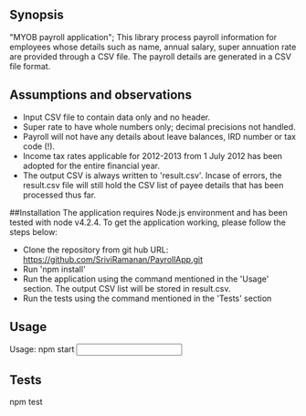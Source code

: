 ## Synopsis

"MYOB payroll application"; This library process payroll information for employees whose details such as name, annual salary, super annuation rate are provided through a CSV file. The payroll details are generated in a CSV file format.


## Assumptions and observations
- Input CSV file to contain data only and no header. 
- Super rate to have whole numbers only; decimal precisions not handled.
- Payroll will not have any details about leave balances, IRD number or tax code (!).
- Income tax rates applicable for 2012-2013 from 1 July 2012 has been adopted for the entire financial year.
- The output CSV is always written to 'result.csv'. Incase of errors, the result.csv file will still hold the CSV list of payee details that has been processed thus far. 

##Installation
The application requires Node.js environment and has been tested with node v4.2.4. To get the application working, please follow the steps below:
- Clone the repository from git hub URL: https://github.com/SriviRamanan/PayrollApp.git
- Run 'npm install'
- Run the application using the command mentioned in the 'Usage' section. The output CSV list will be stored in result.csv. 
- Run the tests using the command mentioned in the 'Tests' section

## Usage

Usage: npm start <input csv file>

## Tests
npm test

